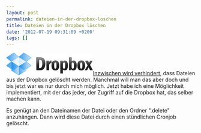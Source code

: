 ```yaml
---
layout: post
permalink: dateien-in-der-dropbox-loschen
title: Dateien in der Dropbox löschen
date: '2012-07-19 09:31:09 +0200'
tags: []
---
```

<p><a href="http://db.tt/NYepoPI"><img class="alignright size-full wp-image-553" title="Dropbox" src="/uploads/2011/05/logo.png" alt="Dropbox Logo" width="231" height="60" /></a><a href="/kleines-update-am-read-mi-zu-dropbox-sync">Inzwischen wird verhindert</a>, dass Dateien aus der Dropbox gelöscht werden. Manchmal will man das aber doch und bis jetzt war es nur durch mich möglich. Jetzt habe ich eine Möglichkeit implementiert, mit der das jeder, der Zugriff auf die Dropbox hat, das selber machen kann.</p>
<p>Es genügt an den Dateinamen der Datei oder den Ordner ".delete" anzuhängen. Dann wird diese Datei durch einen stündlichen Cronjob gelöscht.</p>
